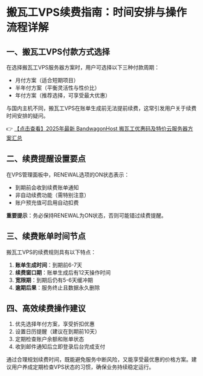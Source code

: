 # 搬瓦工VPS续费指南：时间安排与操作流程详解

## 一、搬瓦工VPS付款方式选择
在选择搬瓦工VPS服务器方案时，用户可选择以下三种付款周期：
- 月付方案（适合短期项目）
- 半年付方案（平衡灵活性与性价比）
- 年付方案（推荐选择，可享受最大优惠）

与国内主机不同，搬瓦工VPS在账单生成前无法提前续费，这常引发用户关于续费时间安排的疑问。

👉 [【点击查看】2025年最新 BandwagonHost 搬瓦工优惠码及特价云服务器方案汇总](https://bit.ly/banwagon)

## 二、续费提醒设置要点
在VPS管理面板中，RENEWAL选项的ON状态表示：
- 到期前会收到续费账单通知
- 非自动续费功能（需特别注意）
- 账户预充值可启用自动扣费

**重要提示**：务必保持RENEWAL为ON状态，否则可能错过续费提醒。

## 三、续费账单时间节点
搬瓦工VPS的续费规则具有以下特点：
1. **账单生成时间**：到期前6-7天
2. **续费窗口期**：账单生成后有12天操作时间
3. **宽限期**：到期后仍有5-6天缓冲期
4. **逾期后果**：服务终止且数据永久删除

## 四、高效续费操作建议
1. 优先选择年付方案，享受折扣优惠
2. 设置日历提醒（建议在到期前10天）
3. 定期检查账户余额和账单状态
4. 收到邮件通知后立即登录后台完成支付

通过合理规划续费时间，既能避免服务中断风险，又能享受最优惠的价格方案。建议用户养成定期检查VPS状态的习惯，确保业务持续稳定运行。